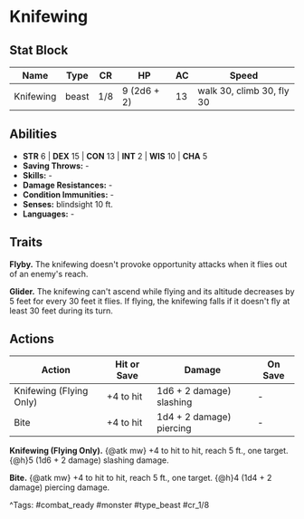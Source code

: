 # Knifewing

## Stat Block

| Name | Type | CR | HP | AC | Speed |
|------|------|----|----|----|-------|
| Knifewing | beast | 1/8 | 9 (2d6 + 2) | 13 | walk 30, climb 30, fly 30 |

## Abilities

- **STR** 6 | **DEX** 15 | **CON** 13 | **INT** 2 | **WIS** 10 | **CHA** 5
- **Saving Throws:** -  
- **Skills:** -  
- **Damage Resistances:** -  
- **Condition Immunities:** -  
- **Senses:** blindsight 10 ft.  
- **Languages:** -

## Traits

**Flyby.** The knifewing doesn't provoke opportunity attacks when it flies out of an enemy's reach.

**Glider.** The knifewing can't ascend while flying and its altitude decreases by 5 feet for every 30 feet it flies. If flying, the knifewing falls if it doesn't fly at least 30 feet during its turn.


## Actions

| Action | Hit or Save | Damage | On Save |
|--------|--------------|--------|----------|
| Knifewing (Flying Only) | +4 to hit | 1d6 + 2 damage) slashing | - |
| Bite | +4 to hit | 1d4 + 2 damage) piercing | - |

**Knifewing (Flying Only).** {@atk mw} +4 to hit to hit, reach 5 ft., one target. {@h}5 (1d6 + 2 damage) slashing damage.

**Bite.** {@atk mw} +4 to hit to hit, reach 5 ft., one target. {@h}4 (1d4 + 2 damage) piercing damage.


^Tags: #combat_ready #monster #type_beast #cr_1/8